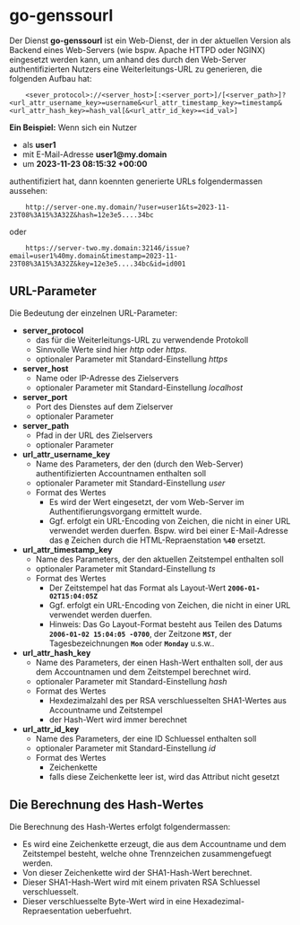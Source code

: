 # go-genssourl

Der Dienst __go-genssourl__ ist ein Web-Dienst, der in der aktuellen Version
als Backend eines Web-Servers (wie bspw. Apache HTTPD oder NGINX) eingesetzt
werden kann, um anhand des durch den Web-Server authentifizierten Nutzers eine
Weiterleitungs-URL zu generieren, die folgenden Aufbau hat:

        <sever_protocol>://<server_host>[:<server_port>]/[<server_path>]?<url_attr_username_key>=username&<url_attr_timestamp_key>=timestamp&<url_attr_hash_key>=hash_val[&<url_attr_id_key>=<id_val>]

__Ein Beispiel:__ Wenn sich ein Nutzer

* als __user1__
* mit E-Mail-Adresse __user1@my.domain__
* um __2023-11-23 08:15:32 +00:00__

authentifiziert hat, dann koennten generierte URLs folgendermassen aussehen:

        http://server-one.my.domain/?user=user1&ts=2023-11-23T08%3A15%3A32Z&hash=12e3e5....34bc

oder

        https://server-two.my.domain:32146/issue?email=user1%40my.domain&timestamp=2023-11-23T08%3A15%3A32Z&key=12e3e5....34bc&id=id001

## URL-Parameter
Die Bedeutung der einzelnen URL-Parameter:

* __server_protocol__
    * das für die Weiterleitungs-URL zu verwendende Protokoll
    * Sinnvolle Werte sind hier _http_ oder _https_.
    * optionaler Parameter mit Standard-Einstellung _https_
* __server_host__
    * Name oder IP-Adresse des Zielservers
    * optionaler Parameter mit Standard-Einstellung _localhost_
* __server_port__
    * Port des Dienstes auf dem Zielserver
    * optionaler Parameter
* __server_path__
    * Pfad in der URL des Zielservers
    * optionaler Parameter
* __url_attr_username_key__
    * Name des Parameters, der den (durch den Web-Server) authentifizierten Accountnamen enthalten soll
    * optionaler Parameter mit Standard-Einstellung _user_
    * Format des Wertes
        * Es wird der Wert eingesetzt, der vom Web-Server im Authentifierungsvorgang ermittelt wurde.
        * Ggf. erfolgt ein URL-Encoding von Zeichen, die nicht in einer URL verwendet werden duerfen. Bspw. wird bei einer E-Mail-Adresse das __`@`__ Zeichen durch die HTML-Repraenstation __`%40`__ ersetzt.
* __url_attr_timestamp_key__
    * Name des Parameters, der den aktuellen Zeitstempel enthalten soll
    * optionaler Parameter mit Standard-Einstellung _ts_
    * Format des Wertes
        * Der Zeitstempel hat das Format als Layout-Wert __`2006-01-02T15:04:05Z`__
        * Ggf. erfolgt ein URL-Encoding von Zeichen, die nicht in einer URL verwendet werden duerfen.
        * Hinweis: Das Go Layout-Format besteht aus Teilen des Datums __`2006-01-02 15:04:05 -0700`__, der Zeitzone __`MST`__, der Tagesbezeichnungen __`Mon`__ oder __`Monday`__ u.s.w..
* __url_attr_hash_key__
    * Name des Parameters, der einen Hash-Wert enthalten soll, der aus dem Accountnamen und dem Zeitstempel berechnet wird.
    * optionaler Parameter mit Standard-Einstellung _hash_
    * Format des Wertes
        * Hexdezimalzahl des per RSA verschluesselten SHA1-Wertes aus Accountname und Zeitstempel
        * der Hash-Wert wird immer berechnet
* __url_attr_id_key__
    * Name des Parameters, der eine ID Schluessel enthalten soll
    * optionaler Parameter mit Standard-Einstellung _id_
    * Format des Wertes
        * Zeichenkette
        * falls diese Zeichenkette leer ist, wird das Attribut nicht gesetzt

## Die Berechnung des Hash-Wertes
Die Berechnung des Hash-Wertes erfolgt folgendermassen:

* Es wird eine Zeichenkette erzeugt, die aus dem Accountname und dem Zeitstempel besteht, welche ohne Trennzeichen zusammengefuegt werden.
* Von dieser Zeichenkette wird der SHA1-Hash-Wert berechnet.
* Dieser SHA1-Hash-Wert wird mit einem privaten RSA Schluessel verschluesselt.
* Dieser verschluesselte Byte-Wert wird in eine Hexadezimal-Repraesentation ueberfuehrt. 
